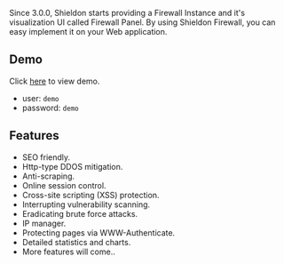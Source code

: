 

Since 3.0.0, Shieldon starts providing a Firewall Instance and it's visualization UI called Firewall Panel. By using Shieldon Firewall, you can easy implement it on your Web application.

## Demo

Click [here](/demo/) to view demo.

- user: `demo`
- password: `demo`

## Features

- SEO friendly.
- Http-type DDOS mitigation.
- Anti-scraping.
- Online session control.
- Cross-site scripting (XSS) protection.
- Interrupting vulnerability scanning.
- Eradicating brute force attacks.
- IP manager.
- Protecting pages via WWW-Authenticate.
- Detailed statistics and charts.
- More features will come..

